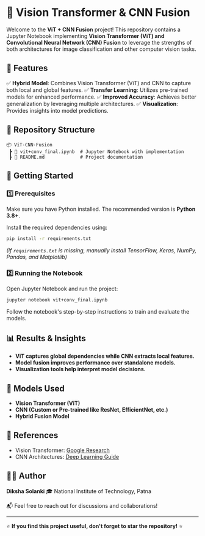 # 🚀 Vision Transformer & CNN Fusion

Welcome to the **ViT + CNN Fusion** project! This repository contains a Jupyter Notebook implementing **Vision Transformer (ViT) and Convolutional Neural Network (CNN) Fusion** to leverage the strengths of both architectures for image classification and other computer vision tasks.

## 📌 Features

✅ **Hybrid Model**: Combines Vision Transformer (ViT) and CNN to capture both local and global features.
✅ **Transfer Learning**: Utilizes pre-trained models for enhanced performance.
✅ **Improved Accuracy**: Achieves better generalization by leveraging multiple architectures.
✅ **Visualization**: Provides insights into model predictions.

## 📂 Repository Structure

```
📦 ViT-CNN-Fusion
 ┣ 📜 vit+conv_final.ipynb  # Jupyter Notebook with implementation
 ┣ 📜 README.md             # Project documentation
```

## 🚀 Getting Started

### 1️⃣ Prerequisites
Make sure you have Python installed. The recommended version is **Python 3.8+**.

Install the required dependencies using:
```bash
pip install -r requirements.txt
```
_(If `requirements.txt` is missing, manually install TensorFlow, Keras, NumPy, Pandas, and Matplotlib)_

### 2️⃣ Running the Notebook
Open Jupyter Notebook and run the project:
```bash
jupyter notebook vit+conv_final.ipynb
```
Follow the notebook's step-by-step instructions to train and evaluate the models.

## 📊 Results & Insights
- **ViT captures global dependencies while CNN extracts local features.**
- **Model fusion improves performance over standalone models.**
- **Visualization tools help interpret model decisions.**

## 🤖 Models Used
- **Vision Transformer (ViT)**
- **CNN (Custom or Pre-trained like ResNet, EfficientNet, etc.)**
- **Hybrid Fusion Model**

## 🔗 References
- Vision Transformer: [Google Research](https://arxiv.org/abs/2010.11929)
- CNN Architectures: [Deep Learning Guide](https://www.tensorflow.org/tutorials/images/cnn)

## 👩‍💻 Author
**Diksha Solanki** 🎓
National Institute of Technology, Patna

📬 Feel free to reach out for discussions and collaborations!

---
⭐ **If you find this project useful, don't forget to star the repository!** ⭐
